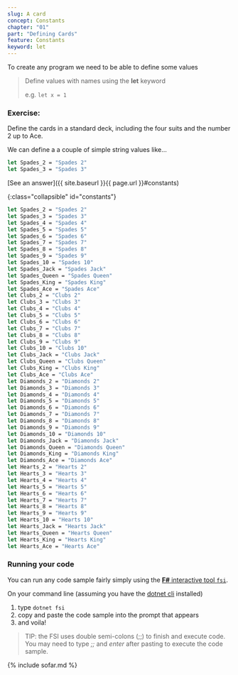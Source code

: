 ```yaml
---
slug: A card
concept: Constants
chapter: "01"
part: "Defining Cards"
feature: Constants
keyword: let
---
```

To create any program we need to be able to define some values

> Define values with names using the __let__ keyword
> 
> e.g. `let x = 1 `

### Exercise:

Define the cards in a standard deck, including the four suits and the number 2 up to Ace.

We can define a a couple of simple string values like...
```fsharp
let Spades_2 = "Spades 2"
let Spades_3 = "Spades 3"
``` 

[See an answer]({{ site.baseurl }}{{ page.url }}#constants)

{:class="collapsible" id="constants"}
```fsharp
let Spades_2 = "Spades 2"
let Spades_3 = "Spades 3"
let Spades_4 = "Spades 4"
let Spades_5 = "Spades 5"
let Spades_6 = "Spades 6"
let Spades_7 = "Spades 7"
let Spades_8 = "Spades 8"
let Spades_9 = "Spades 9"
let Spades_10 = "Spades 10"
let Spades_Jack = "Spades Jack"
let Spades_Queen = "Spades Queen"
let Spades_King = "Spades King"
let Spades_Ace = "Spades Ace"
let Clubs_2 = "Clubs 2"
let Clubs_3 = "Clubs 3"
let Clubs_4 = "Clubs 4"
let Clubs_5 = "Clubs 5"
let Clubs_6 = "Clubs 6"
let Clubs_7 = "Clubs 7"
let Clubs_8 = "Clubs 8"
let Clubs_9 = "Clubs 9"
let Clubs_10 = "Clubs 10"
let Clubs_Jack = "Clubs Jack"
let Clubs_Queen = "Clubs Queen"
let Clubs_King = "Clubs King"
let Clubs_Ace = "Clubs Ace"
let Diamonds_2 = "Diamonds 2"
let Diamonds_3 = "Diamonds 3"
let Diamonds_4 = "Diamonds 4"
let Diamonds_5 = "Diamonds 5"
let Diamonds_6 = "Diamonds 6"
let Diamonds_7 = "Diamonds 7"
let Diamonds_8 = "Diamonds 8"
let Diamonds_9 = "Diamonds 9"
let Diamonds_10 = "Diamonds 10"
let Diamonds_Jack = "Diamonds Jack"
let Diamonds_Queen = "Diamonds Queen"
let Diamonds_King = "Diamonds King"
let Diamonds_Ace = "Diamonds Ace"
let Hearts_2 = "Hearts 2"
let Hearts_3 = "Hearts 3"
let Hearts_4 = "Hearts 4"
let Hearts_5 = "Hearts 5"
let Hearts_6 = "Hearts 6"
let Hearts_7 = "Hearts 7"
let Hearts_8 = "Hearts 8"
let Hearts_9 = "Hearts 9"
let Hearts_10 = "Hearts 10"
let Hearts_Jack = "Hearts Jack"
let Hearts_Queen = "Hearts Queen"
let Hearts_King = "Hearts King"
let Hearts_Ace = "Hearts Ace"
```

### Running your code

You can run any code sample fairly simply using the [__F#__ interactive tool `fsi`](https://docs.microsoft.com/en-us/dotnet/fsharp/tools/fsharp-interactive/).

On your command line (assuming you have the [dotnet cli](https://dotnet.microsoft.com/en-us/languages/fsharp/tools) installed)
1. type `dotnet fsi`
2. copy and paste the code sample into the prompt that appears
3. and voila!

> TIP: the FSI uses double semi-colons (;;) to finish and execute code.  You may need to type _;;_ and _enter_ after pasting to execute the code sample.

{% include sofar.md %}